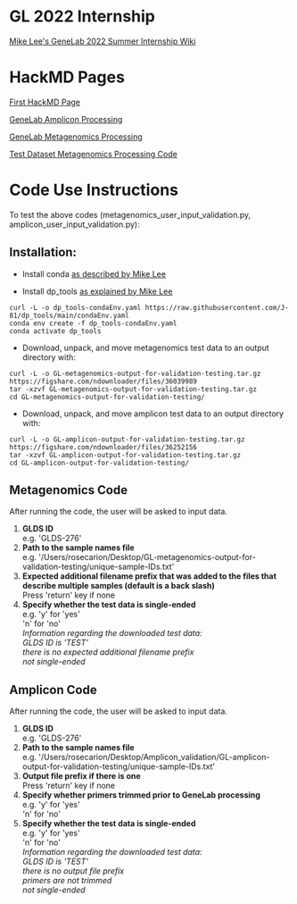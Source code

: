 # GL 2022 Internship
[Mike Lee's GeneLab 2022 Summer Internship Wiki](https://github.com/AstrobioMike/GL-2022-summer-internship/wiki)

# HackMD Pages
[First HackMD Page](https://hackmd.io/@rcarion/SkCS__mK9)

[GeneLab Amplicon Processing](https://hackmd.io/@rcarion/r1aWS4Wq9)

[GeneLab Metagenomics Processing](https://hackmd.io/@rcarion/rJTULUb9c)

[Test Dataset Metagenomics Processing Code](https://hackmd.io/xRYblztARdyBqLCYuEZn7A)

# Code Use Instructions
To test the above codes (metagenomics_user_input_validation.py, amplicon_user_input_validation.py):

## Installation:
- Install conda [as described by Mike Lee](https://astrobiomike.github.io/unix/conda-intro#getting-and-installing-conda)

- Install dp_tools [as explained by Mike Lee](https://github.com/AstrobioMike/GL-2022-summer-internship/wiki/Working-towards-Jonathan's-validation-structure)
```
curl -L -o dp_tools-condaEnv.yaml https://raw.githubusercontent.com/J-81/dp_tools/main/condaEnv.yaml
conda env create -f dp_tools-condaEnv.yaml
conda activate dp_tools
```

- Download, unpack, and move metagenomics test data to an output directory with:
```
curl -L -o GL-metagenomics-output-for-validation-testing.tar.gz https://figshare.com/ndownloader/files/36039989
tar -xzvf GL-metagenomics-output-for-validation-testing.tar.gz
cd GL-metagenomics-output-for-validation-testing/
```

- Download, unpack, and move amplicon test data to an output directory with:
```
curl -L -o GL-amplicon-output-for-validation-testing.tar.gz https://figshare.com/ndownloader/files/36252156
tar -xzvf GL-amplicon-output-for-validation-testing.tar.gz
cd GL-amplicon-output-for-validation-testing/
```


## Metagenomics Code 
After running the code, the user will be asked to input data.
1. **GLDS ID** <br />  e.g. 'GLDS-276'
2. **Path to the sample names file**
<br />  e.g. '/Users/rosecarion/Desktop/GL-metagenomics-output-for-validation-testing/unique-sample-IDs.txt'
3. **Expected additional filename prefix that was added to the files that describe multiple samples (default is a back slash)** <br />Press 'return' key if none
4. **Specify whether the test data is single-ended**
<br />   e.g. 'y' for 'yes'
     <br />'n' for 'no'
<br />*Information regarding the downloaded test data:<br />
GLDS ID is 'TEST'<br />
there is no expected additional filename prefix<br />
not single-ended*

## Amplicon Code 
After running the code, the user will be asked to input data.
1. **GLDS ID**
<br />  e.g. 'GLDS-276'
2. **Path to the sample names file**
<br />  e.g. '/Users/rosecarion/Desktop/Amplicon_validation/GL-amplicon-output-for-validation-testing/unique-sample-IDs.txt'
3. **Output file prefix if there is one** <br /> Press 'return' key if none
4. **Specify whether primers trimmed prior to GeneLab processing** 
<br />  e.g. 'y' for 'yes'
     <br />'n' for 'no'
5. **Specify whether the test data is single-ended**
<br /> e.g. 'y' for 'yes'
     <br />'n' for 'no'
<br />*Information regarding the downloaded test data:<br />
GLDS ID is 'TEST'<br />
there is no output file prefix<br />
primers are not trimmed <br />
not single-ended*

